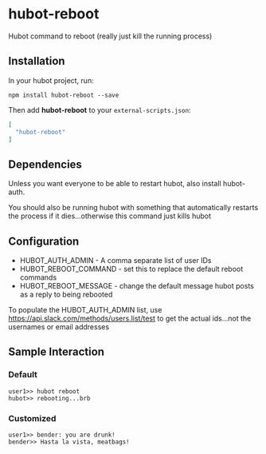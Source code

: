 # hubot-reboot
Hubot command to reboot (really just kill the running process)

## Installation

In your hubot project, run:

`npm install hubot-reboot --save`

Then add **hubot-reboot** to your `external-scripts.json`:

```json
[
  "hubot-reboot"
]
```

## Dependencies

Unless you want everyone to be able to restart hubot, also install hubot-auth.

You should also be running hubot with something that automatically restarts the process if it dies...otherwise this command just kills hubot

## Configuration

* HUBOT_AUTH_ADMIN - A comma separate list of user IDs
* HUBOT_REBOOT_COMMAND - set this to replace the default reboot commands
* HUBOT_REBOOT_MESSAGE - change the default message hubot posts as a reply to being rebooted

To populate the HUBOT_AUTH_ADMIN list, use https://api.slack.com/methods/users.list/test to get the actual ids...not the usernames or email addresses

## Sample Interaction

### Default
``` 
user1>> hubot reboot
hubot>> rebooting...brb
```
### Customized
```
user1>> bender: you are drunk!
bender>> Hasta la vista, meatbags!
```